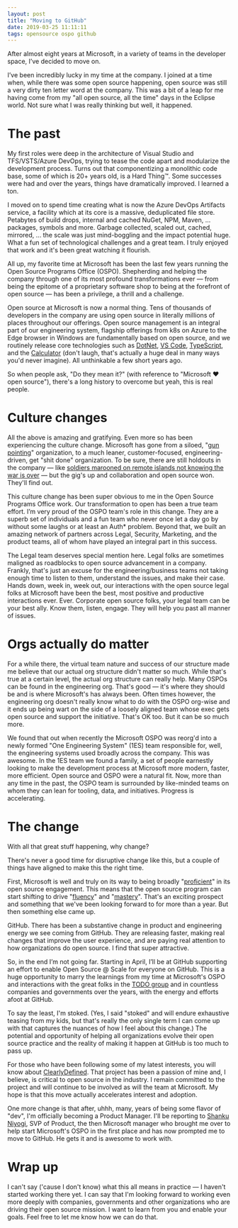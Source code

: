 ```yaml
---
layout: post
title: "Moving to GitHub"
date: 2019-03-25 11:11:11
tags: opensource ospo github
---
```


After almost eight years at Microsoft, in a variety of teams in the developer space, I’ve decided to move on.

<!--more-->

I’ve been incredibly lucky in my time at the company. I joined at a time when, while there was some open source happening, open source was still a very dirty ten letter word at the company. This was a bit of a leap for me having come from my "all open source, all the time" days in the Eclipse world. Not sure what I was really thinking but well, it happened.

# The past

My first roles were deep in the architecture of Visual Studio and TFS/VSTS/Azure DevOps, trying to tease the code apart and modularize the development process. Turns out that componentizing a monolithic code base, some of which is 20+ years old, is a Hard Thing&trade;. Some successes were had and over the years, things have dramatically improved. I learned a ton.

I moved on to spend time creating what is now the Azure DevOps Artifacts service, a facility which at its core is a massive, deduplicated file store. Petabytes of build drops, internal and cached NuGet, NPM, Maven, ... packages, symbols and more. Garbage collected, scaled out, cached, mirrored, ... the scale was just mind-boggling and the impact potential huge. What a fun set of technological challenges and a great team. I truly enjoyed that work and it's been great watching it flourish.

All up, my favorite time at Microsoft has been the last few years running the Open Source Programs Office (OSPO). Shepherding and helping the company through one of its most profound transformations ever &mdash; from being the epitome of a proprietary software shop to being at the forefront of open source &mdash; has been a privilege, a thrill and a challenge. 

Open source at Microsoft is now a normal thing. Tens of thousands of developers in the company are using open source in literally millions of places throughout our offerings. Open source management is an integral part of our engineering system, flagship offerings from k8s on Azure to the Edge browser in Windows are fundamentally based on open source, and we routinely release core technologies such as [DotNet](https://github.com/Microsoft/dotnet), [VS Code](https://github.com/Microsoft/vscode), [TypeScript](https://github.com/Microsoft/TypeScript), and the [Calculator](https://github.com/Microsoft/calculator) (don't laugh, that's actually a huge deal in many ways you'd never imagine). All unthinkable a few short years ago. 

So when people ask, "Do they mean it?" (with reference to "Microsoft ❤️ open source"), there's a long history to overcome but yeah, this is real people. 

# Culture changes

All the above is amazing and gratifying. Even more so has been experiencing the culture change. Microsoft has gone from a siloed, "[gun pointing](http://bonkersworld.net/organizational-charts)" organization, to a much leaner, customer-focused, engineering-driven, get "shit done" organization. To be sure, there are still holdouts in the company &mdash; like [soldiers marooned on remote islands not knowing the war is over](https://www.theguardian.com/world/2005/may/28/secondworldwar.japan) &mdash; but the gig's up and collaboration and open source won. They'll find out.

This culture change has been super obvious to me in the Open Source Programs Office work. Our transformation to open has been a true team effort. I’m very proud of the OSPO team's role in this change. They are a superb set of individuals and a fun team who never once let a day go by without some laughs or at least an Auth* problem. Beyond that, we built an amazing network of partners across Legal, Security, Marketing, and the product teams, all of whom have played an integral part in this success.  

The Legal team deserves special mention here. Legal folks are sometimes maligned as roadblocks to open source advancement in a company. Frankly, that's just an excuse for the engineering/business teams not taking enough time to listen to them, understand the issues, and make their case. Hands down, week in, week out, our interactions with the open source legal folks at Microsoft have been the best, most positive and productive interactions ever. Ever. Corporate open source folks, your legal team can be your best ally. Know them, listen, engage. They will help you past all manner of issues.

# Orgs actually do matter

For a while there, the virtual team nature and success of our structure made me believe that our actual org structure didn't matter so much. While that's true at a certain level, the actual org structure can really help. Many OSPOs can be found in the engineering org. That's good &mdash; it's where they should be and is where Microsoft's has always been. Often times however, the engineering org doesn't really know what to do with the OSPO org-wise and it ends up being wart on the side of a loosely aligned team whose exec gets open source and support the initiative. That's OK too. But it can be so much more.

We found that out when recently the Microsoft OSPO was reorg'd into a newly formed "One Engineering System" (1ES) team responsible for, well, the engineering systems used broadly across the company. This was awesome. In the 1ES team we found a family, a set of people earnestly looking to make the development process at Microsoft more modern, faster, more efficient. Open source and OSPO were a natural fit. Now, more than any time in the past, the OSPO team is surrounded by like-minded teams on whom they can lean for tooling, data, and initiatives. Progress is accelerating.

# The change

With all that great stuff happening, why change? 

There's never a good time for disruptive change like this, but a couple of things have aligned to make this the right time. 

First, Microsoft is well and truly on its way to being broadly "[proficient](https://mcaffer.com/2019/02/Open-source-engagement#proficient)" in its open source engagement. This means that the open source program can start shifting to drive "[fluency](https://mcaffer.com/2019/02/Open-source-engagement#fluent)" and "[mastery](https://mcaffer.com/2019/02/Open-source-engagement#master)". That's an exciting prospect and something that we've been looking forward to for more than a year. But then something else came up. 

GitHub. There has been a substantive change in product and engineering energy we see coming from GitHub. They are releasing faster, making real changes that improve the user experience, and are paying real attention to how organizations do open source.  I find that super attractive. 

So, in the end I’m not going far. Starting in April, I’ll be at GitHub supporting an effort to enable Open Source @ Scale for everyone on GitHub. This is a huge opportunity to marry the learnings from my time at Microsoft's OSPO and interactions with the great folks in the [TODO group](https://todogroup.org) and in countless companies and governments over the years, with the energy and efforts afoot at GitHub.

To say the least, I'm stoked. (Yes, I said "stoked" and will endure exhaustive teasing from my kids, but that's really the only single term I can come up with that captures the nuances of how I feel about this change.) The potential and opportunity of helping all organizations evolve their open source practice and the reality of making it happen at GitHub is too much to pass up.

For those who have been following some of my latest interests, you will know about [ClearlyDefined](https://clearlydefined.io). That project has been a passion of mine and, I believe, is critical to open source in the industry. I remain committed to the project and will continue to be involved as will the team at Microsoft. My hope is that this move actually accelerates interest and adoption. 

One more change is that after, uhhh, many, years of being some flavor of "dev", I'm officially becoming a Product Manager. I'll be reporting to [Shanku Niyogi](https://www.businessinsider.com/github-hires-microsoft-google-veteran-shanku-niyogi-new-product-svp-2019-1), SVP of Product, the then Microsoft manager who brought me over to help start Microsoft's OSPO in the first place and has now prompted me to move to GitHub. He gets it and is awesome to work with. 

# Wrap up

I can't say ('cause I don't know) what this all means in practice &mdash; I haven't started working there yet. I can say that I'm looking forward to working even more deeply with companies, governments and other organizations who are driving their open source mission. I want to learn from you and enable your goals. Feel free to let me know how we can do that.


